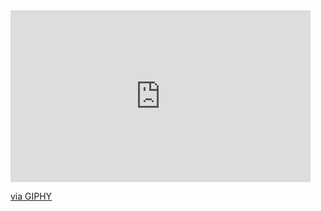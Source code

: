 
<iframe src="https://giphy.com/embed/l41YesLsq11fo9xyE" width="480" height="275" frameBorder="0" class="giphy-embed" allowFullScreen></iframe><p><a href="https://giphy.com/gifs/nails-nuclear-blast-recordings-l41YesLsq11fo9xyE">via GIPHY</a></p>
